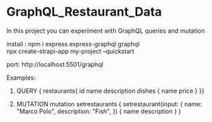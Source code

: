 # GraphQL_Restaurant_Data

In this project you can experiment with GraphQL queries and mutation


install :
npm i express express-graphql graphql </br>
npx create-strapi-app my-project –quickstart

port:
http://localhost:5501/graphql


Examples:
1) QUERY
{ restaurants{
  id
  name
  description
  dishes {
    name
    price
  }
}}




2) MUTATION 
mutation setrestaurants {
  setrestaurant(input: {
    name: "Marco Polo",
    description: "Fish",
  }) {
    name
    description
  }
}

